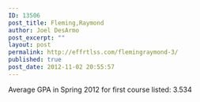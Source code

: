 ```yaml
---
ID: 13506
post_title: Fleming,Raymond
author: Joel DesArmo
post_excerpt: ""
layout: post
permalink: http://effrtlss.com/flemingraymond-3/
published: true
post_date: 2012-11-02 20:55:57
---
```

<p>Average GPA in Spring 2012 for first course listed: 3.534</p>